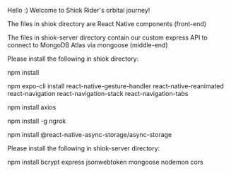 Hello :) Welcome to Shiok Rider's orbital journey!

The files in shiok directory are React Native components (front-end)

The files in shiok-server directory contain our custom express API to connect to MongoDB Atlas via mongoose (middle-end)

Please install the following in shiok directory:

npm install

npm expo-cli install react-native-gesture-handler react-native-reanimated react-navigation react-navigation-stack react-navigation-tabs

npm install axios

npm install -g ngrok

npm install @react-native-async-storage/async-storage

Please install the following in shiok-server directory:

npm install bcrypt express jsonwebtoken mongoose nodemon cors


